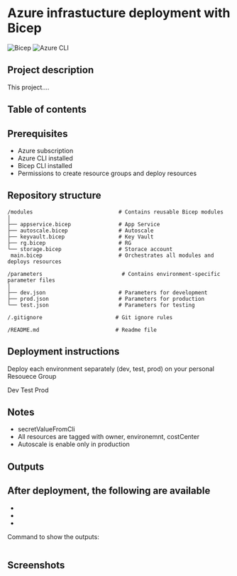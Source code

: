 # Azure infrastucture deployment with Bicep 

![Bicep](https://img.shields.io/badge/Bicep-azure-blue)
![Azure CLI](https://img.shields.io/badge/Azure%20CLI-azure-blue)

## Project description 

This project.... 

## Table of contents

## Prerequisites 
- Azure subscription
- Azure CLI installed
- Bicep CLI installed 
- Permissions to create resource groups and deploy resources

## Repository structure 

```text
/modules                           # Contains reusable Bicep modules
│
├── appservice.bicep               # App Service 
├── autoscale.bicep                # Autoscale
├── keyvault.bicep                 # Key Vault
├── rg.bicep                       # RG 
└── storage.bicep                  # Storace account 
 main.bicep                        # Orchestrates all modules and deploys resources

/parameters                         # Contains environment-specific parameter files
│
├── dev.json                       # Parameters for development
├── prod.json                      # Parameters for production
└── test.json                      # Parameters for testing

/.gitignore                       # Git ignore rules               

/README.md                        # Readme file
```

## Deployment instructions 

Deploy each environment separately (dev, test, prod) on your personal Resouece Group 

Dev
Test
Prod


## Notes 
- secretValueFromCli
- All resources are tagged with owner, environemnt, costCenter
- Autoscale is enable only in production

## Outputs 
After deployment, the following are available 
-
-
-
-

Command to show the outputs: 
```bash
```

## Screenshots